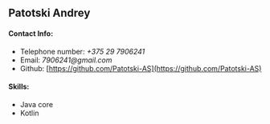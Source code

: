 ## Patotski Andrey 

#### Contact Info:
* Telephone number: _+375 29 7906241_ 
* Email:   _7906241@gmail.com_
* Github: [https://github.com/Patotski-AS](https://github.com/Patotski-AS)   
#### Skills:
* Java core
* Kotlin
